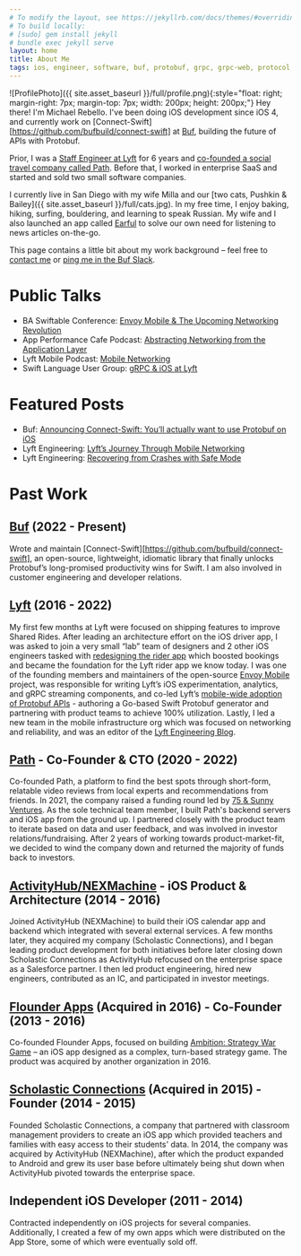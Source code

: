 ```yaml
---
# To modify the layout, see https://jekyllrb.com/docs/themes/#overriding-theme-defaults
# To build locally:
# [sudo] gem install jekyll
# bundle exec jekyll serve
layout: home
title: About Me
tags: ios, engineer, software, buf, protobuf, grpc, grpc-web, protocol, buffers, california, lyft, mobile, apis, networking, connect, path, envoy, app
---
```


![ProfilePhoto]({{ site.asset_baseurl }}/full/profile.png){:style="float: right; margin-right: 7px; margin-top: 7px; width: 200px; height: 200px;"}
Hey there! I'm Michael Rebello. I've been doing iOS development since iOS 4,
and currently work on
[Connect-Swift][https://github.com/bufbuild/connect-swift]
at [Buf](https://buf.build), building the future of APIs with Protobuf.

Prior, I was a [Staff Engineer at Lyft](#lyft) for 6 years and
[co-founded a social travel company called Path](#path). Before that,
I worked in enterprise SaaS and started and sold two small software companies.

I currently live in San Diego with my wife Milla and our
[two cats, Pushkin & Bailey]({{ site.asset_baseurl }}/full/cats.jpg).
In my free time, I enjoy baking, hiking, surfing, bouldering, and learning
to speak Russian. My wife and I also launched an app called
[Earful](https://www.earful.app) to solve our own need for listening to news
articles on-the-go.

This page contains a little bit about my work background – feel free to
[contact me](mailto:me@michaelrebello.com) or
[ping me in the Buf Slack](https://join.slack.com/t/bufbuild/shared_invite/zt-f5k547ki-VDs_iC4TblNCu7ubhRD17w).

# Public Talks

- BA Swiftable Conference: [Envoy Mobile & The Upcoming Networking Revolution](https://www.youtube.com/watch?v=rMBrVfoQ7-g)
- App Performance Cafe Podcast: [Abstracting Networking from the Application Layer](https://open.spotify.com/episode/1rDAnNa7YtbvNh0ZWKfup2)
- Lyft Mobile Podcast: [Mobile Networking](https://lyftmobilepodcast.libsyn.com/mobile-networking)
- Swift Language User Group: [gRPC & iOS at Lyft](https://www.youtube.com/watch?v=Go3_72i8bjI)

# Featured Posts

- Buf: [Announcing Connect-Swift: You’ll actually want to use Protobuf on iOS](https://buf.build/blog/announcing-connect-swift)
- Lyft Engineering: [Lyft’s Journey Through Mobile Networking](https://eng.lyft.com/lyfts-journey-through-mobile-networking-d8e13c938166)
- Lyft Engineering: [Recovering from Crashes with Safe Mode](https://eng.lyft.com/recovering-from-crashes-with-safe-mode-77ff572fdfda)

# Past Work

## [Buf](https://buf.build) (2022 - Present)

Wrote and maintain [Connect-Swift][https://github.com/bufbuild/connect-swift],
an open-source, lightweight, idiomatic library that finally unlocks Protobuf’s
long-promised productivity wins for Swift. I am also involved in customer
engineering and developer relations.

## [Lyft](https://www.lyft.com) (2016 - 2022)

My first few months at Lyft were focused on shipping features to improve Shared Rides.
After leading an architecture effort on the iOS driver app, I was asked to join a very small “lab” team of
designers and 2 other iOS engineers tasked with
[redesigning the rider app](https://techcrunch.com/2017/11/08/lyft-is-testing-a-new-rider-experience-with-a-small-percentage-of-users)
which boosted bookings and became the foundation for the Lyft rider app we know today.
I was one of the founding members and maintainers of the open-source
[Envoy Mobile](https://github.com/lyft/envoy-mobile) project, was responsible for writing Lyft’s iOS
experimentation, analytics, and gRPC streaming components, and co-led Lyft’s
[mobile-wide adoption of Protobuf APIs](https://eng.lyft.com/lyfts-journey-through-mobile-networking-d8e13c938166) -
authoring a Go-based Swift Protobuf generator and partnering with product teams to achieve 100% utilization.
Lastly, I led a new team in the mobile infrastructure org which was focused on networking and reliability,
and was an editor of the [Lyft Engineering Blog](https://eng.lyft.com).

## [Path](https://www.crunchbase.com/organization/path-travel) - Co-Founder & CTO (2020 - 2022)

Co-founded Path, a platform to find the best spots through short-form,
relatable video reviews from local experts and recommendations from friends.
In 2021, the company raised a funding round led by [75 & Sunny Ventures](https://www.75andsunny.vc/labs).
As the sole technical team member, I built Path's backend servers and iOS app from the ground up.
I partnered closely with the product team to iterate based on data and user feedback,
and was involved in investor relations/fundraising. After 2 years of working towards product-market-fit,
we decided to wind the company down and returned the majority of funds back to investors.

## [ActivityHub/NEXMachine](https://www.crunchbase.com/organization/nexmachine-llc) - iOS Product & Architecture (2014 - 2016)

Joined ActivityHub (NEXMachine) to build their iOS calendar app and backend which integrated with several
external services. A few months later, they acquired my company (Scholastic Connections),
and I began leading product development for both initiatives before later closing down Scholastic Connections
as ActivityHub refocused on the enterprise space as a Salesforce partner. I then led product engineering,
hired new engineers, contributed as an IC, and participated in investor meetings.

## [Flounder Apps](https://www.crunchbase.com/organization/flounder-apps-llc) (Acquired in 2016) - Co-Founder (2013 - 2016)

Co-founded Flounder Apps, focused on building
[Ambition: Strategy War Game](https://appadvice.com/app/ambition-strategy-war-game/850863885) – an iOS app
designed as a complex, turn-based strategy game.
The product was acquired by another organization in 2016.

## [Scholastic Connections](https://www.crunchbase.com/organization/scholastic-connections-llc) (Acquired in 2015) - Founder (2014 - 2015)

Founded Scholastic Connections, a company that partnered with classroom management providers to create an
iOS app which provided teachers and families with easy access to their students' data.
In 2014, the company was acquired by ActivityHub (NEXMachine), after which the product expanded to Android
and grew its user base before ultimately being shut down when
ActivityHub pivoted towards the enterprise space.

## Independent iOS Developer (2011 - 2014)

Contracted independently on iOS projects for several companies. Additionally,
I created a few of my own apps which were distributed on the App Store, some of which were eventually sold off.
